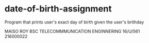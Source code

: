 # date-of-birth-assignment
Program that prints user's exact day of birth given the user's brithday

MAISO ROY
BSC TELECOMMMUNICATION ENGINNERING
16/U/561
216000022
